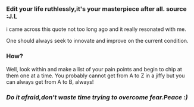 ### Edit your life ruthlessly,it's your masterpiece after all. source :J.L

i came across this quote not too long ago and it really resonated with me. 

One should always seek to innovate and improve on the current condition.
### How?

Well, look within and make a list of your pain points and begin to chip at them one at a time. You probably cannot get from A to Z in a jiffy but you can always get from A to B, always!



### _Do it afraid,don't waste time trying to overcome fear.Peace :)_
